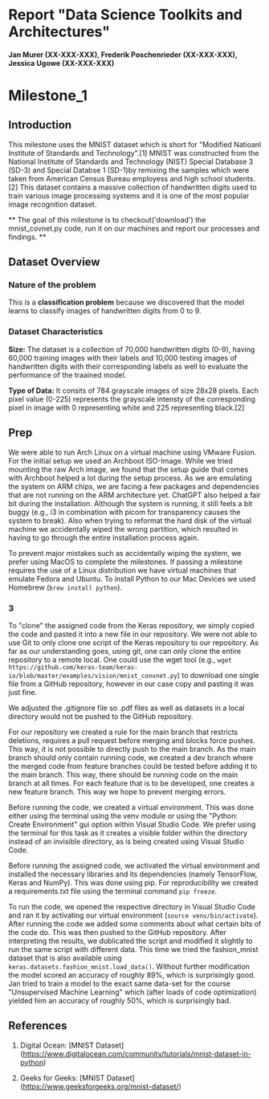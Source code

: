 # Report "Data Science Toolkits and Architectures"
#### Jan Murer (XX-XXX-XXX), Frederik Poschenrieder (XX-XXX-XXX), Jessica Ugowe (XX-XXX-XXX)


# Milestone_1 

## Introduction
This milestone uses the MNIST dataset which is short for "Modified Natioanl Institute of Standards and Technology".[1] MNIST was constructed from the National Institute of Standards and Technology (NIST) Special Database 3 (SD-3) and Special Databse 1 (SD-1)by remixing the samples which were taken from American Census Bureau employess and high school students.[2] This dataset contains a massive collection of handwritten digits used to train various image processing systems and it is one of the most popular image recognition dataset.

** The goal of this milestone is to checkout('download') the mnist_covnet.py code, run it on our machines and report our processes and findings. **

## Dataset Overview

### Nature of the problem
This is a **classification problem** because we discovered that the model learns to classify images of handwritten digits from 0 to 9.

### Dataset Characteristics
**Size:** The dataset is a collection of 70,000 handwritten digits (0-9), having 60,000 training images with their labels and 10,000 testing images of handwritten digits with their corresponding labels as well to evaluate the performance of the traained model.

**Type of Data:** It consits of 784 grayscale images of size 28x28 pixels. Each pixel value (0-225) represents the grayscale intensty of the corresponding pixel in image with 0 representing white and 225 representing black.[2]



## Prep

We were able to run Arch Linux on a virtual machine using VMware Fusion. For the initial setup we used an Archboot ISO-Image. While we tried mounting the raw Arch image, we found that the setup guide that comes with Archboot helped a lot during the setup process. As we are emulating the system on ARM chips, we are facing a few packages and dependencies that are not running on the ARM architecture yet. ChatGPT also helped a fair bit during the installation. Although the system is running, it still feels a bit buggy (e.g., i3 in combination with picom for transparency causes the system to break). Also when trying to reformat the hard disk of the virtual machine we accidentally wiped the wrong partition, which resulted in having to go through the entire installation process again. 

To prevent major mistakes such as accidentally wiping the system, we prefer using MacOS to complete the milestones. If passing a milestone requires the use of a Linux distribution we have virtual machines that emulate Fedora and Ubuntu. 
To install Python to our Mac Devices we used Homebrew (`brew install python`).

### 3
To "clone" the assigned code from the Keras repository, we simply copied the code and pasted it into a new file in our repository. We were not able to use Git to only clone one script of the Keras repository to our repository. As far as our understanding goes, using git, one can only clone the entire repository to a remote local. One could use the wget tool (e.g., `wget https://github.com/keras-team/keras-io/blob/master/examples/vision/mnist_convnet.py`) to download one single file from a GitHub repository, however in our case copy and pasting it was just fine.

We adjusted the .gitignore file so .pdf files as well as datasets in a local directory would not be pushed to the GitHub repository. 

For our repository we created a rule for the main branch that restricts deletions, requires a pull request before merging and blocks force pushes. This way, it is not possible to directly push to the main branch. As the main branch should only contain running code, we created a dev branch where the merged code from feature branches could be tested before adding it to the main branch. This way, there should be running code on the main branch at all times. For each feature that is to be developed, one creates a new feature branch. This way we hope to prevent merging errors. 

Before running the code, we created a virtual environment. This was done either using the terminal using the venv module or using the "Python: Create Environment" gui option within Visual Studio Code. We prefer using the terminal for this task as it creates a visible folder within the directory instead of an invisible directory, as is being created using Visual Studio Code. 

Before running the assigned code, we activated the virtual environment and installed the necessary libraries and its dependencies (namely TensorFlow, Keras and NumPy). This was done using pip. For reproducibility we created a requirements.txt file using the terminal command `pip freeze`. 

To run the code, we opened the respective directory in Visual Studio Code and ran it by activating our virtual environment (`source venv/bin/activate`). After running the code we added some comments about what certain bits of the code do. This was then pushed to the GitHub repository. After interpreting the results, we dublicated the script and modified it slightly to run the same script with different data. This time we tried the fashion_mnist dataset that is also available using `keras.datasets.fashion_mnist.load_data()`. Without further modification the model scored an accuracy of roughly 89%, which is surprisingly good. Jan tried to train a model to the exact same data-set for the course "Unsupervised Machine Learning" which (after loads of code optimization) yielded him an accuracy of roughly 50%, which is surprisingly bad. 


## References

1. Digital Ocean: [MNIST Dataset] (https://www.digitalocean.com/community/tutorials/mnist-dataset-in-python)

2. Geeks for Geeks: [MNIST Dataset] (https://www.geeksforgeeks.org/mnist-dataset/)

